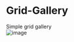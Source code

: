 # Grid-Gallery
Simple grid gallery <br/>
![image](https://github.com/moheebk123/Grid-Gallery/assets/113541342/400c05ab-642b-4a9b-9997-66fa0e5b65a0)
